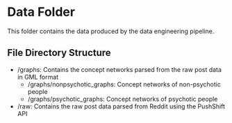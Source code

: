 # Data Folder

This folder contains the data produced by the data engineering pipeline.

## File Directory Structure

- /graphs: Contains the concept networks parsed from the raw post data in GML format
    - /graphs/nonpsychotic_graphs: Concept networks of non-psychotic people
    - /graphs/psychotic_graphs: Concept networks of psychotic people
- /raw: Contains the raw post data parsed from Reddit using the PushShift API